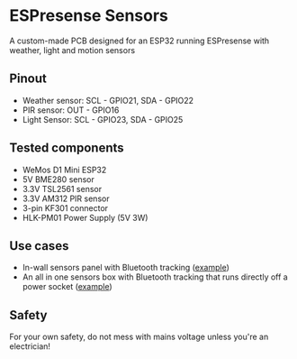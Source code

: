 # ESPresense Sensors
A custom-made PCB designed for an ESP32 running ESPresense with weather, light and motion sensors

## Pinout
- Weather sensor: SCL - GPIO21, SDA - GPIO22
- PIR sensor: OUT - GPIO16
- Light Sensor: SCL - GPIO23, SDA - GPIO25

## Tested components
- WeMos D1 Mini ESP32
- 5V BME280 sensor
- 3.3V TSL2561 sensor
- 3.3V AM312 PIR sensor
- 3-pin KF301 connector
- HLK-PM01 Power Supply (5V 3W)

## Use cases
- In-wall sensors panel with Bluetooth tracking ([example](https://user-images.githubusercontent.com/13995143/182904870-07395cbf-d0ec-4150-bce3-0d9bd180927a.jpeg))
- An all in one sensors box with Bluetooth tracking that runs directly off a power socket ([example](https://user-images.githubusercontent.com/13995143/182908361-53876687-a3c8-4eaa-b51e-a6eea644f2ed.png))

## Safety
For your own safety, do not mess with mains voltage unless you're an electrician!

